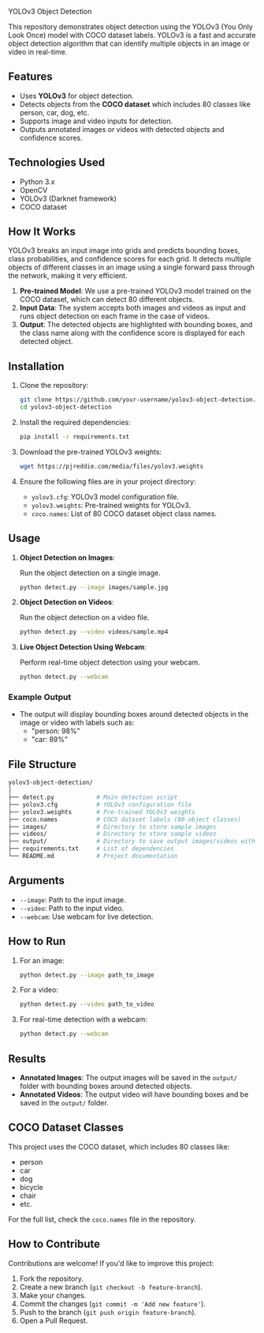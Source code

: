 YOLOv3 Object Detection

This repository demonstrates object detection using the YOLOv3 (You Only Look Once) model with COCO dataset labels. YOLOv3 is a fast and accurate object detection algorithm that can identify multiple objects in an image or video in real-time.

## Features

- Uses **YOLOv3** for object detection.
- Detects objects from the **COCO dataset** which includes 80 classes like person, car, dog, etc.
- Supports image and video inputs for detection.
- Outputs annotated images or videos with detected objects and confidence scores.

## Technologies Used

- Python 3.x
- OpenCV
- YOLOv3 (Darknet framework)
- COCO dataset

## How It Works

YOLOv3 breaks an input image into grids and predicts bounding boxes, class probabilities, and confidence scores for each grid. It detects multiple objects of different classes in an image using a single forward pass through the network, making it very efficient.

1. **Pre-trained Model**: We use a pre-trained YOLOv3 model trained on the COCO dataset, which can detect 80 different objects.
2. **Input Data**: The system accepts both images and videos as input and runs object detection on each frame in the case of videos.
3. **Output**: The detected objects are highlighted with bounding boxes, and the class name along with the confidence score is displayed for each detected object.

## Installation

1. Clone the repository:

    ```bash
    git clone https://github.com/your-username/yolov3-object-detection.git
    cd yolov3-object-detection
    ```

2. Install the required dependencies:

    ```bash
    pip install -r requirements.txt
    ```

3. Download the pre-trained YOLOv3 weights:

    ```bash
    wget https://pjreddie.com/media/files/yolov3.weights
    ```

4. Ensure the following files are in your project directory:

    - `yolov3.cfg`: YOLOv3 model configuration file.
    - `yolov3.weights`: Pre-trained weights for YOLOv3.
    - `coco.names`: List of 80 COCO dataset object class names.

## Usage

1. **Object Detection on Images**:

    Run the object detection on a single image.

    ```bash
    python detect.py --image images/sample.jpg
    ```

2. **Object Detection on Videos**:

    Run the object detection on a video file.

    ```bash
    python detect.py --video videos/sample.mp4
    ```

3. **Live Object Detection Using Webcam**:

    Perform real-time object detection using your webcam.

    ```bash
    python detect.py --webcam
    ```

### Example Output

- The output will display bounding boxes around detected objects in the image or video with labels such as:
  - "person: 98%" 
  - "car: 89%"

## File Structure

```bash
yolov3-object-detection/
│
├── detect.py            # Main detection script
├── yolov3.cfg           # YOLOv3 configuration file
├── yolov3.weights       # Pre-trained YOLOv3 weights
├── coco.names           # COCO dataset labels (80 object classes)
├── images/              # Directory to store sample images
├── videos/              # Directory to store sample videos
├── output/              # Directory to save output images/videos with detections
├── requirements.txt     # List of dependencies
└── README.md            # Project documentation
```

## Arguments

- `--image`: Path to the input image.
- `--video`: Path to the input video.
- `--webcam`: Use webcam for live detection.

## How to Run

1. For an image:

    ```bash
    python detect.py --image path_to_image
    ```

2. For a video:

    ```bash
    python detect.py --video path_to_video
    ```

3. For real-time detection with a webcam:

    ```bash
    python detect.py --webcam
    ```

## Results

- **Annotated Images**: The output images will be saved in the `output/` folder with bounding boxes around detected objects.
- **Annotated Videos**: The output video will have bounding boxes and be saved in the `output/` folder.

## COCO Dataset Classes

This project uses the COCO dataset, which includes 80 classes like:

- person
- car
- dog
- bicycle
- chair
- etc.

For the full list, check the `coco.names` file in the repository.

## How to Contribute

Contributions are welcome! If you'd like to improve this project:

1. Fork the repository.
2. Create a new branch (`git checkout -b feature-branch`).
3. Make your changes.
4. Commit the changes (`git commit -m 'Add new feature'`).
5. Push to the branch (`git push origin feature-branch`).
6. Open a Pull Request.
